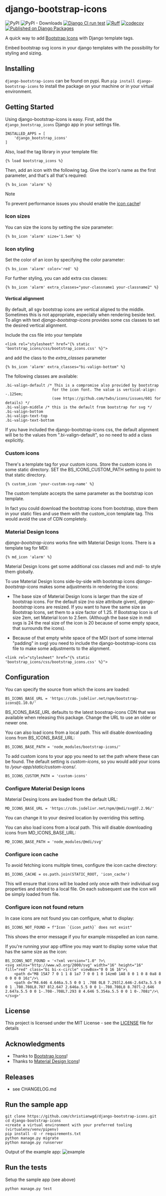# django-bootstrap-icons

![PyPI](https://img.shields.io/pypi/v/django-bootstrap-icons)
![PyPI - Downloads](https://img.shields.io/pypi/dm/django-bootstrap-icons)
[![Django CI run test](https://github.com/christianwgd/django-bootstrap-icons/actions/workflows/django-test.yml/badge.svg)](https://github.com/christianwgd/django-bootstrap-icons/actions/workflows/django-test.yml)
[![Ruff](https://img.shields.io/endpoint?url=https://raw.githubusercontent.com/astral-sh/ruff/main/assets/badge/v2.json)](https://github.com/astral-sh/ruff)
[![codecov](https://codecov.io/gh/christianwgd/django-bootstrap-icons/graph/badge.svg?token=PER2OL9X26)](https://codecov.io/gh/christianwgd/django-bootstrap-icons)
[![Published on Django Packages](https://img.shields.io/badge/Published%20on-Django%20Packages-0c3c26)](https://djangopackages.org/packages/p/django-bootstrap-icons/)

A quick way to add [Bootstrap Icons](https://icons.getbootstrap.com) with Django 
template tags.

Embed bootstrap svg icons in your django templates with the possibility for styling 
and sizing.

## Installing

`django-bootstrap-icons` can be found on pypi. Run `pip install django-bootstrap-icons` 
to install the package on your machine or in your virtual environment.

## Getting Started

Using django-bootstrap-icons is easy. First, add the `django_bootstrap_icons` 
Django app in your settings file.

```
INSTALLED_APPS = [
    'django_bootstrap_icons'
]
```

Also, load the tag library in your template file:

```
{% load bootstrap_icons %}
```

Then, add an icon with the following tag. Give the icon's name as the 
first parameter, and that's all that's required:

```
{% bs_icon 'alarm' %}
```

>[!NOTE]
>To prevent performance issues you should enable the [icon cache](#configure-icon-cache)!

### Icon sizes

You can size the icons by setting the size parameter:

```
{% bs_icon 'alarm' size='1.5em' %}
```

### Icon styling

Set the color of an icon by specifying the color parameter:

```
{% bs_icon 'alarm' color='red' %}
```

For further styling, you can add extra css classes:

```
{% bs_icon 'alarm' extra_classes="your-classname1 your-classname2" %}
```

#### Vertical alignment

By default, all sgv bootstrap icons are vertical aligned to the middle. Sometimes this is 
not appropriate, especially when rendering beside text. To align with text *django-bootstrap-icons*
provides some css classes to set the desired vertical alignment. 

Include the css file into your template

```
<link rel="stylesheet" href="{% static 'bootstrap_icons/css/bootstrap_icons.css' %}">
```

and add the class to the *extra_classes* parameter

```
{% bs_icon 'alarm' extra_classes="bi-valign-bottom" %}
```

The following classes are available:

```
.bi-valign-default /* This is a compromise also provided by bootstrap
                     for the icon font. The value is vertical-align: -.125em; 
                     (see https://github.com/twbs/icons/issues/601 for details) */
.bi-valign-middle /* this is the default from bootstrap for svg */
.bi-valign-bottom
.bi-valign-text-top
.bi-valign-text-bottom
```

If you have included the django-bootstrap-icons css, the default alignment will be to 
the values from ".bi-valign-default", so no need to add a class explicitly.
 
### Custom icons
There's a template tag for your custom icons. Store the custom icons in some 
static directory. SET the BS_ICONS_CUSTOM_PATH setting to point to that static directory.

```
{% custom_icon 'your-custom-svg-name' %}
```

The custom template accepts the same parameter as the bootstrap icon template.

In fact you could download the bootstrap icons from bootstrap, store them in 
your static files and use them with the custom_icon template tag. This would 
avoid the use of CDN completely. 

### Material Design Icons

*django-bootstrap-icons* works fine with Material Design Icons. There is a template
tag for MDI:

```
{% md_icon 'alarm' %}
```

Material Design Icons get some additional css classes *mdi* and *mdi-<icon-name>* to 
style them globally.

To use Material Design Icons side-by-side with bootstrap icons *django-bootstrap-icons* 
makes some adjustments in rendering the icons:

* The base size of Material Design Icons is larger than the size of bootstrap icons. 
  For the default size (no size attribute given), *django-bootstrap* icons are resized.
  If you want to have the same size as Bootstrap Icons, set them to a size factor of 1.25.
  If Bootstrap Icon is of size 2em, set Material Icon to 2.5em. (Although the base size 
  in mdi svgs is 24 the real size of the icon is 20 because of some empty space, that
  surrounds the icons).
  
* Because of that empty white space of the MDI (sort of some internal "padding" in svg)
  you need to include the django-bootstrap-icons css file to make some adjustments to 
  the alignment.

```
<link rel="stylesheet" href="{% static 'bootstrap_icons/css/bootstrap_icons.css' %}">
```

## Configuration

You can specify the source from which the icons are loaded:

```
BS_ICONS_BASE_URL = 'https://cdn.jsdelivr.net/npm/bootstrap-icons@1.10.0/'
```

BS_ICONS_BASE_URL defaults to the latest boostrap-icons CDN that was available 
when releasing this package. Change the URL to use an older or newer one.

You can also load icons from a local path. This will disable downloading icons 
from BS_ICONS_BASE_URL:

```
BS_ICONS_BASE_PATH = 'node_modules/bootstrap-icons/'
```

To add custom icons to your app you need to set the path where these can be found. 
The default setting is *custom-icons*, so you would add your icons 
to */your-app/static/custom-icons/*.

```
BS_ICONS_CUSTOM_PATH = 'custom-icons'
```

### Configure Material Design Icons

Material Desing Icons are loaded from the default URL:

```
MD_ICONS_BASE_URL = 'https://cdn.jsdelivr.net/npm/@mdi/svg@7.2.96/'
```

You can change it to your desired location by overriding this setting.

You can also load icons from a local path.  This will disable downloading icons 
from MD_ICONS_BASE_URL:

```
MD_ICONS_BASE_PATH = 'node_modules/@mdi/svg'
```

### Configure icon cache

To avoid fetching icons multiple times, configure the icon cache directory:

```
BS_ICONS_CACHE = os.path.join(STATIC_ROOT, 'icon_cache')
```

This will ensure that icons will be loaded only once with their individual svg properties 
and stored to a local file. On each subsequent use the icon will be simply loaded from file.

### Configure icon not found return

In case icons are not found you can configure, what to display:

```
BS_ICONS_NOT_FOUND = f"Icon `{icon_path}` does not exist"
```

This shows the error message if you for example misspelled an icon name.

If you're running your app offline you may want to display some value that has the same size as the icon:

```
BS_ICONS_NOT_FOUND = '<?xml version="1.0" ?>\
<svg xmlns="http://www.w3.org/2000/svg" width="16" height="16" fill="red" class="bi bi-x-circle" viewBox="0 0 16 16">\
	<path d="M8 15A7 7 0 1 1 8 1a7 7 0 0 1 0 14zm0 1A8 8 0 1 0 8 0a8 8 0 0 0 0 16z"/>\
	<path d="M4.646 4.646a.5.5 0 0 1 .708 0L8 7.293l2.646-2.647a.5.5 0 0 1 .708.708L8.707 8l2.647 2.646a.5.5 0 0 1-.708.708L8 8.707l-2.646 2.647a.5.5 0 0 1-.708-.708L7.293 8 4.646 5.354a.5.5 0 0 1 0-.708z"/>\
</svg>'
```

## License

This project is licensed under the MIT License - see the 
[LICENSE](https://github.com/christianwgd/django-bootstrap-icons/blob/master/LICENSE) file for details

## Acknowledgments

* Thanks to [Bootstrap Icons](https://icons.getbootstrap.com)!
* Thanks to [Material Design Icons](https://google.github.io/material-design-icons/)!

## Releases
- see CHANGELOG.md

## Run the sample app
```
git clone https://github.com/christianwgd/django-bootstrap-icons.git
cd django-bootstrap-icons
<create a virtual environment with your preferred tooling (virtualenv/venv/pipenv)
pip install -U -r requirements.txt
python manage.py migrate
python manage.py runserver
```

Output of the example app: 
![example](https://github.com/christianwgd/django-bootstrap-icons/blob/master/sample-app-result.png "Sample App Output")

## Run the tests
Setup the sample app (see above)
```
python manage.py test
```
